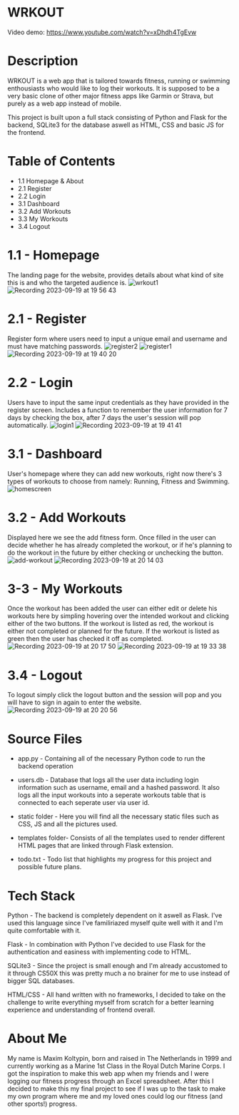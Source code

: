 # WRKOUT  
Video demo: https://www.youtube.com/watch?v=xDhdh4TgEvw

# Description

WRKOUT is a web app that is tailored towards fitness, running or swimming enthousiasts who would like to log their workouts.
It is supposed to be a very basic clone of other major fitness apps like Garmin or Strava, but purely as a web app instead of mobile.

This project is built upon a full stack consisting of Python and Flask for the backend, SQLite3 for the database aswell as HTML, CSS and basic JS for the frontend.

# Table of Contents
  - 1.1  Homepage & About
  - 2.1  Register
  - 2.2  Login
  - 3.1  Dashboard
  - 3.2  Add Workouts
  - 3.3  My Workouts
  - 3.4  Logout

# 1.1 - Homepage
The landing page for the website, provides details about what kind of site this is and who the targeted audience is.
![wrkout1](https://github.com/MaxK9999/Final-project-CS50X/assets/129183382/af06d48e-a400-4092-a697-071b8274ed48)
![Recording 2023-09-19 at 19 56 43](https://github.com/MaxK9999/Final-project-CS50X/assets/129183382/fc99cfad-8fa7-41a5-8189-56deca25a69a)


# 2.1 - Register
Register form where users need to input a unique email and username and must have matching passwords.
![register2](https://github.com/MaxK9999/Final-project-CS50X/assets/129183382/5fbd7c2f-28ee-4f63-9c2a-1672976efaa9)
![register1](https://github.com/MaxK9999/Final-project-CS50X/assets/129183382/70942b72-bded-49e6-ae6f-722c0754d481)
![Recording 2023-09-19 at 19 40 20](https://github.com/MaxK9999/Final-project-CS50X/assets/129183382/2736688f-edfb-4824-bff9-3a9563d3add3)


# 2.2 - Login
Users have to input the same input credentials as they have provided in the register screen. Includes a function to remember the user information for 7 days by checking the box, after 7 days the user's session will pop automatically.
![login1](https://github.com/MaxK9999/Final-project-CS50X/assets/129183382/bbd5a70d-46a6-4d5b-9073-829d7afae6f3)
![Recording 2023-09-19 at 19 41 41](https://github.com/MaxK9999/Final-project-CS50X/assets/129183382/f2708ad1-f65c-4cef-964c-5bc13de979d1)


# 3.1 - Dashboard
User's homepage where they can add new workouts, right now there's 3 types of workouts to choose from namely: Running, Fitness and Swimming.
![homescreen](https://github.com/MaxK9999/Final-project-CS50X/assets/129183382/da8cf838-1044-4297-a15b-377036aa3fa2)


# 3.2 - Add Workouts
Displayed here we see the add fitness form. Once filled in the user can decide whether he has already completed the workout, or if he's planning to do the workout in the future by either checking or unchecking the button.
![add-workout](https://github.com/MaxK9999/Final-project-CS50X/assets/129183382/df99a00b-6321-4a78-a5a7-df869321ac70)
![Recording 2023-09-19 at 20 14 03](https://github.com/MaxK9999/Final-project-CS50X/assets/129183382/646ff507-c856-493d-8f9d-d7dfe7b79b1a)


# 3-3 - My Workouts
Once the workout has been added the user can either edit or delete his workouts here by simpling hovering over the intended workout and clicking either of the two buttons. 
If the workout is listed as red, the workout is either not completed or planned for the future. If the workout is listed as green then the user has checked it off as completed.
![Recording 2023-09-19 at 20 17 50](https://github.com/MaxK9999/Final-project-CS50X/assets/129183382/76c632d8-1d8e-4b78-8a22-b6c0fcecb563)
![Recording 2023-09-19 at 19 33 38](https://github.com/MaxK9999/Final-project-CS50X/assets/129183382/b7893cdf-4f7c-420d-b0cc-dd52f5495704)


# 3.4 - Logout
To logout simply click the logout button and the session will pop and you will have to sign in again to enter the website.
![Recording 2023-09-19 at 20 20 56](https://github.com/MaxK9999/Final-project-CS50X/assets/129183382/206b9456-c16f-4799-95c1-9318f2d9460a)


# Source Files

- app.py - Containing all of the necessary Python code to run the backend operation

- users.db - Database that logs all the user data including login information such as username, email and a hashed password. It also logs all the input workouts into a seperate workouts table that is connected to each seperate user via user id.

- static folder - Here you will find all the necessary static files such as CSS, JS and all the pictures used.
  
- templates folder- Consists of all the templates used to render different HTML pages that are linked through Flask extension.
  
- todo.txt - Todo list that highlights my progress for this project and possible future plans.

# Tech Stack

Python - The backend is completely dependent on it aswell as Flask. I've used this language since I've familiriazed myself quite well with it and I'm quite comfortable with it.

Flask - In combination with Python I've decided to use Flask for the authentication and easiness with implementing code to HTML. 

SQLite3 - Since the project is small enough and I'm already accustomed to it through CS50X this was pretty much a no brainer for me to use instead of bigger SQL databases.

HTML/CSS - All hand written with no frameworks, I decided to take on the challenge to write everything myself from scratch for a better learning experience and understanding of frontend overall.


# About Me

My name is Maxim Koltypin, born and raised in The Netherlands in 1999 and currently working as a Marine 1st Class in the Royal Dutch Marine Corps.
I got the inspiration to make this web app when my friends and I were logging our fitness progress through an Excel spreadsheet. After this I decided to make this my final project to see if I was up to the task to make my own program where me and my loved ones could log our fitness (and other sports!) progress.
